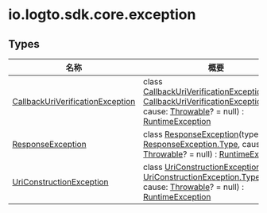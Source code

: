 # io.logto.sdk.core.exception

## Types

| 名称                                                                              | 概要                                                                                                                                                                                                                                                                                                                                                                                               |
| --------------------------------------------------------------------------------- | -------------------------------------------------------------------------------------------------------------------------------------------------------------------------------------------------------------------------------------------------------------------------------------------------------------------------------------------------------------------------------------------------- |
| [CallbackUriVerificationException](-callback-uri-verification-exception/index.md) | class [CallbackUriVerificationException](-callback-uri-verification-exception/index.md)(type: [CallbackUriVerificationException.Type](-callback-uri-verification-exception/-type/index.md), cause: [Throwable](https://kotlinlang.org/api/latest/jvm/stdlib/kotlin/-throwable/index.html)? = null) : [RuntimeException](https://docs.oracle.com/javase/8/docs/api/java/lang/RuntimeException.html) |
| [ResponseException](-response-exception/index.md)                                 | class [ResponseException](-response-exception/index.md)(type: [ResponseException.Type](-response-exception/-type/index.md), cause: [Throwable](https://kotlinlang.org/api/latest/jvm/stdlib/kotlin/-throwable/index.html)? = null) : [RuntimeException](https://docs.oracle.com/javase/8/docs/api/java/lang/RuntimeException.html)                                                                 |
| [UriConstructionException](-uri-construction-exception/index.md)                  | class [UriConstructionException](-uri-construction-exception/index.md)(type: [UriConstructionException.Type](-uri-construction-exception/-type/index.md), cause: [Throwable](https://kotlinlang.org/api/latest/jvm/stdlib/kotlin/-throwable/index.html)? = null) : [RuntimeException](https://docs.oracle.com/javase/8/docs/api/java/lang/RuntimeException.html)                                   |

